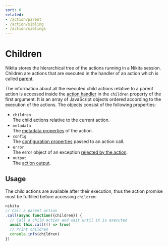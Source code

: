 ```yaml
---
sort: 6
related:
- /action/parent
- /action/sibling
- /action/siblings
---
```


# Children

Nikita stores the hierarchical tree of the actions running in a Nikita session. Children are actions that are executed in the handler of an action which is called [parent](/action/parent). 

The information about all the executed child actions relative to a parent action is accessed inside the [action handler](/current/action/handler) in the `children` property of the first argument. It is an array of JavaScript objects ordered according to the execution of the actions. The objects consist of the following properties:

- `children`   
  The child actions relative to the current action.
- `metadata`   
  The [metadata properties](/current/action/metadata) of the action.
- `config`   
  The [configuration properties](/current/action/config) passed to an action call.
- `error`   
  The error object of an exception [rejected by the action](/current/usages/error).
- `output`   
  The [action output](/current/action/output).

## Usage

The child actions are available after their execution, thus the action promise must be fulfilled before accessing `children`:

```js
nikita
// Call a parent action
.call(async function({children}) {
  // Call a child action and wait until it is executed
  await this.call(() => true)
  // Print children
  console.info(children)
})
```
